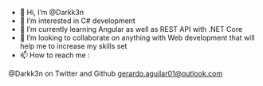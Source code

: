 - 👋 Hi, I’m @Darkk3n
- 👀 I’m interested in C# development
- 🌱 I’m currently learning Angular as well as REST API with .NET Core
- 💞️ I’m looking to collaborate on anything with Web development that will help me to increase my skills set
- 📫 How to reach me :

@Darkk3n on Twitter and Github
gerardo.aguilar01@outlook.com

<!---
Darkk3n/Darkk3n is a ✨ special ✨ repository because its `README.md` (this file) appears on your GitHub profile.
You can click the Preview link to take a look at your changes.
--->
